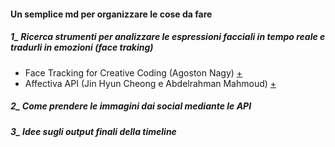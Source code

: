 #### Un semplice md per organizzare le cose da fare     
##### 1_ Ricerca strumenti per analizzare le espressioni facciali in tempo reale e tradurli in emozioni (face traking)    
- Face Tracking for Creative Coding (Agoston Nagy) [+](https://github.com/stc/face-tracking-p5js)
- Affectiva API (Jin Hyun Cheong e Abdelrahman Mahmoud) [+](https://jsfiddle.net/affectiva/opyh5e8d/show/)

##### 2_ Come prendere le immagini dai social mediante le API     
##### 3_ Idee sugli output finali della timeline     
